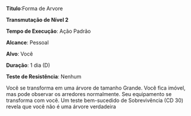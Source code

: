 **Titulo**:Forma de Arvore

**Transmutação de Nível 2**

**Tempo de Execução**: Ação Padrão

**Alcance**: Pessoal

**Alvo**: Você

**Duração**: 1 dia (D)

**Teste de Resistência**: Nenhum

Você se transforma em uma árvore de tamanho Grande. Você fica imóvel, mas pode observar os arredores normalmente.
Seu equipamento se transforma com você.
Um teste bem-sucedido de Sobrevivência (CD 30) revela que você não é uma árvore verdadeira
